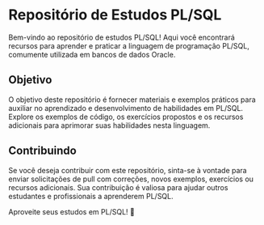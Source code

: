 # Repositório de Estudos PL/SQL

Bem-vindo ao repositório de estudos PL/SQL! Aqui você encontrará recursos para aprender e praticar a linguagem de programação PL/SQL, comumente utilizada em bancos de dados Oracle.

## Objetivo
O objetivo deste repositório é fornecer materiais e exemplos práticos para auxiliar no aprendizado e desenvolvimento de habilidades em PL/SQL. Explore os exemplos de código, os exercícios propostos e os recursos adicionais para aprimorar suas habilidades nesta linguagem.

## Contribuindo
Se você deseja contribuir com este repositório, sinta-se à vontade para enviar solicitações de pull com correções, novos exemplos, exercícios ou recursos adicionais. Sua contribuição é valiosa para ajudar outros estudantes e profissionais a aprenderem PL/SQL.

Aproveite seus estudos em PL/SQL! 🚀
